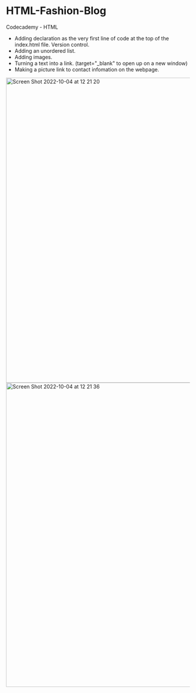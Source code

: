# HTML-Fashion-Blog
Codecademy - HTML

- Adding <!DOCTYPE html> declaration as the very first line of code at the top of the index.html file. Version control.
- Adding an unordered list.
- Adding images.
- Turning a text into a link. (target="_blank" to open up on a new window)
- Making a picture link to contact infomation on the webpage.



<img width="833" alt="Screen Shot 2022-10-04 at 12 21 20" src="https://user-images.githubusercontent.com/84048634/193895993-71c8ceab-a164-498b-b05a-6f5195be1b84.png">
<img width="831" alt="Screen Shot 2022-10-04 at 12 21 36" src="https://user-images.githubusercontent.com/84048634/193896006-fc460d07-7047-4c3b-adfe-d0437a15e7d5.png">
